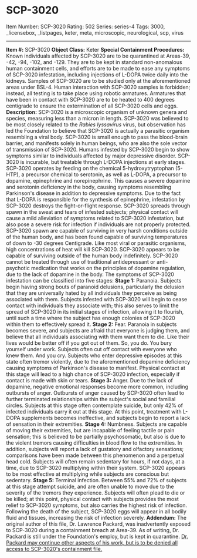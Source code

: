 # SCP-3020
Item Number: SCP-3020
Rating: 502
Series: series-4
Tags: 3000, _licensebox, _listpages, keter, meta, microscopic, neurological, scp, virus

---

**Item #:** SCP-3020
**Object Class:** Keter
**Special Containment Procedures:** Known individuals affected by SCP-3020 are to be quarantined at Areas-39, -42, -94, -102, and -129. They are to be kept in standard non-anomalous human containment cells, and efforts are to be made to ease any symptoms of SCP-3020 infestation, including injections of L-DOPA twice daily into the kidneys.
Samples of SCP-3020 are to be studied only at the aforementioned areas under BSL-4. Human interaction with SCP-3020 samples is forbidden; instead, all testing is to take place using robotic armatures. Armatures that have been in contact with SCP-3020 are to be heated to 400 degrees centigrade to ensure the extermination of all SCP-3020 cells and eggs.
**Description:** SCP-3020 is a microscopic organism of unknown genera and species, measuring less than a micron in length. SCP-3020 was believed to be most closely related to the _Rabies lyssavirus_ virus, but observation has led the Foundation to believe that SCP-3020 is actually a parasitic organism resembling a viral body.
SCP-3020 is small enough to pass the blood-brain barrier, and manifests solely in human beings, who are also the sole vector of transmission of SCP-3020. Humans infested by SCP-3020 begin to show symptoms similar to individuals affected by major depressive disorder. SCP-3020 is incurable, but treatable through L-DOPA injections at early stages.
SCP-3020 operates by feeding on the chemical 5-hydroxytryptophan (5-HTP), a precursor chemical to serotonin, as well as L-DOPA, a precursor to dopamine, epinephrine and norepinephrine. This causes a severe dopamine and serotonin deficiency in the body, causing symptoms resembling Parkinson's disease in addition to depressive symptoms. Due to the fact that L-DOPA is responsible for the synthesis of epinephrine, infestation by SCP-3020 destroys the fight-or-flight response.
SCP-3020 spreads through spawn in the sweat and tears of infested subjects; physical contact will cause a mild alleviation of symptoms related to SCP-3020 infestation, but also pose a severe risk for infection if individuals are not properly protected.
SCP-3020 spawn are capable of surviving in very harsh conditions outside of the human body, and has been found capable of surviving temperatures of down to -30 degrees Centigrade. Like most viral or parasitic organisms, high concentrations of heat will kill SCP-3020. SCP-3020 appears to be capable of surviving outside of the human body indefinitely.
SCP-3020 cannot be treated through use of traditional antidepressant or anti-psychotic medication that works on the principles of dopamine regulation, due to the lack of dopamine in the body.
The symptoms of SCP-3020 infestation can be classified into five stages:
**Stage 1:** Paranoia. Subjects begin having strong bouts of paranoid delusions, particularly the delusion that they are universally hated by all individuals they perceive as being associated with them. Subjects infested with SCP-3020 will begin to cease contact with individuals they associate with; this also serves to limit the spread of SCP-3020 in its initial stages of infection, allowing it to flourish, until such a time where the subject has enough colonies of SCP-3020 within them to effectively spread it.
**Stage 2:** Fear. Paranoia in subjects becomes severe, and subjects are afraid that everyone is judging them, and believe that all individuals associating with them want them to die. Like their lives would be better off if you got out of them. So, you do. You bury yourself under work. Subjects often cut off contact with everyone who knew them. And you cry.
Subjects who enter depressive episodes at this state often tremor violently, due to the aforementioned dopamine deficiency causing symptoms of Parkinson's disease to manifest. Physical contact at this stage will lead to a high chance of SCP-3020 infection, especially if contact is made with skin or tears.
**Stage 3:** Anger. Due to the lack of dopamine, negative emotional responses become more common, including outbursts of anger. Outbursts of anger caused by SCP-3020 often lead to further terminated relationships within the subject's social and familial circles.
Subjects at this stage often contemplate suicide, but only 42% of infected individuals carry it out at this stage. At this point, treatment with L-DOPA supplements becomes ineffective, and subjects begin to report a lack of sensation in their extremities.
**Stage 4:** Numbness. Subjects are capable of moving their extremities, but are incapable of feeling tactile or pain sensation; this is believed to be partially psychosomatic, but also is due to the violent tremors causing difficulties in blood flow to the extremities. In addition, subjects will report a lack of gustatory and olfactory sensations; comparisons have been made between this phenomenon and a perpetual head cold.
Subjects will often remain sedentary for hours, if not days, at a time, due to SCP-3020 multiplying within their system. SCP-3020 appears to be most effective at multiplying while subjects are conscious but sedentary.
**Stage 5:** Terminal infection. Between 55% and 72% of subjects at this stage attempt suicide, and are often unable to move due to the severity of the tremors they experience. Subjects will often plead to die or be killed; at this point, physical contact with subjects provides the most relief to SCP-3020 symptoms, but also carries the highest risk of infection. Following the death of the subject, SCP-3020 eggs will appear in all bodily fluid and tissues, increasing the risk of infection severely.
**Addendum:** The original author of this file, Dr. Lawrence Packard, was inadvertently exposed to SCP-3020 during a containment breach at Area-39. As of writing, Dr. Packard is still under the Foundation's employ, but is kept in quarantine.
[Dr. Packard may continue other aspects of his work, but is to be denied all access to SCP-3020's containment file.](http://scp-wiki.net/scp-3020/offset/1)